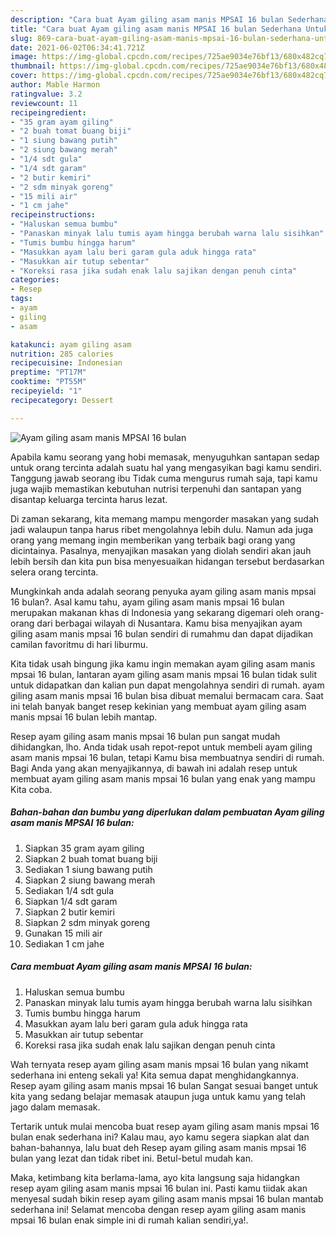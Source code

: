 ```yaml
---
description: "Cara buat Ayam giling asam manis MPSAI 16 bulan Sederhana Untuk Jualan"
title: "Cara buat Ayam giling asam manis MPSAI 16 bulan Sederhana Untuk Jualan"
slug: 869-cara-buat-ayam-giling-asam-manis-mpsai-16-bulan-sederhana-untuk-jualan
date: 2021-06-02T06:34:41.721Z
image: https://img-global.cpcdn.com/recipes/725ae9034e76bf13/680x482cq70/ayam-giling-asam-manis-mpsai-16-bulan-foto-resep-utama.jpg
thumbnail: https://img-global.cpcdn.com/recipes/725ae9034e76bf13/680x482cq70/ayam-giling-asam-manis-mpsai-16-bulan-foto-resep-utama.jpg
cover: https://img-global.cpcdn.com/recipes/725ae9034e76bf13/680x482cq70/ayam-giling-asam-manis-mpsai-16-bulan-foto-resep-utama.jpg
author: Mable Harmon
ratingvalue: 3.2
reviewcount: 11
recipeingredient:
- "35 gram ayam giling"
- "2 buah tomat buang biji"
- "1 siung bawang putih"
- "2 siung bawang merah"
- "1/4 sdt gula"
- "1/4 sdt garam"
- "2 butir kemiri"
- "2 sdm minyak goreng"
- "15 mili air"
- "1 cm jahe"
recipeinstructions:
- "Haluskan semua bumbu"
- "Panaskan minyak lalu tumis ayam hingga berubah warna lalu sisihkan"
- "Tumis bumbu hingga harum"
- "Masukkan ayam lalu beri garam gula aduk hingga rata"
- "Masukkan air tutup sebentar"
- "Koreksi rasa jika sudah enak lalu sajikan dengan penuh cinta"
categories:
- Resep
tags:
- ayam
- giling
- asam

katakunci: ayam giling asam 
nutrition: 285 calories
recipecuisine: Indonesian
preptime: "PT17M"
cooktime: "PT55M"
recipeyield: "1"
recipecategory: Dessert

---
```



![Ayam giling asam manis MPSAI 16 bulan](https://img-global.cpcdn.com/recipes/725ae9034e76bf13/680x482cq70/ayam-giling-asam-manis-mpsai-16-bulan-foto-resep-utama.jpg)

Apabila kamu seorang yang hobi memasak, menyuguhkan santapan sedap untuk orang tercinta adalah suatu hal yang mengasyikan bagi kamu sendiri. Tanggung jawab seorang ibu Tidak cuma mengurus rumah saja, tapi kamu juga wajib memastikan kebutuhan nutrisi terpenuhi dan santapan yang disantap keluarga tercinta harus lezat.

Di zaman  sekarang, kita memang mampu mengorder masakan yang sudah jadi walaupun tanpa harus ribet mengolahnya lebih dulu. Namun ada juga orang yang memang ingin memberikan yang terbaik bagi orang yang dicintainya. Pasalnya, menyajikan masakan yang diolah sendiri akan jauh lebih bersih dan kita pun bisa menyesuaikan hidangan tersebut berdasarkan selera orang tercinta. 



Mungkinkah anda adalah seorang penyuka ayam giling asam manis mpsai 16 bulan?. Asal kamu tahu, ayam giling asam manis mpsai 16 bulan merupakan makanan khas di Indonesia yang sekarang digemari oleh orang-orang dari berbagai wilayah di Nusantara. Kamu bisa menyajikan ayam giling asam manis mpsai 16 bulan sendiri di rumahmu dan dapat dijadikan camilan favoritmu di hari liburmu.

Kita tidak usah bingung jika kamu ingin memakan ayam giling asam manis mpsai 16 bulan, lantaran ayam giling asam manis mpsai 16 bulan tidak sulit untuk didapatkan dan kalian pun dapat mengolahnya sendiri di rumah. ayam giling asam manis mpsai 16 bulan bisa dibuat memalui bermacam cara. Saat ini telah banyak banget resep kekinian yang membuat ayam giling asam manis mpsai 16 bulan lebih mantap.

Resep ayam giling asam manis mpsai 16 bulan pun sangat mudah dihidangkan, lho. Anda tidak usah repot-repot untuk membeli ayam giling asam manis mpsai 16 bulan, tetapi Kamu bisa membuatnya sendiri di rumah. Bagi Anda yang akan menyajikannya, di bawah ini adalah resep untuk membuat ayam giling asam manis mpsai 16 bulan yang enak yang mampu Kita coba.

<!--inarticleads1-->

##### Bahan-bahan dan bumbu yang diperlukan dalam pembuatan Ayam giling asam manis MPSAI 16 bulan:

1. Siapkan 35 gram ayam giling
1. Siapkan 2 buah tomat buang biji
1. Sediakan 1 siung bawang putih
1. Siapkan 2 siung bawang merah
1. Sediakan 1/4 sdt gula
1. Siapkan 1/4 sdt garam
1. Siapkan 2 butir kemiri
1. Siapkan 2 sdm minyak goreng
1. Gunakan 15 mili air
1. Sediakan 1 cm jahe




<!--inarticleads2-->

##### Cara membuat Ayam giling asam manis MPSAI 16 bulan:

1. Haluskan semua bumbu
1. Panaskan minyak lalu tumis ayam hingga berubah warna lalu sisihkan
1. Tumis bumbu hingga harum
1. Masukkan ayam lalu beri garam gula aduk hingga rata
1. Masukkan air tutup sebentar
1. Koreksi rasa jika sudah enak lalu sajikan dengan penuh cinta




Wah ternyata resep ayam giling asam manis mpsai 16 bulan yang nikamt sederhana ini enteng sekali ya! Kita semua dapat menghidangkannya. Resep ayam giling asam manis mpsai 16 bulan Sangat sesuai banget untuk kita yang sedang belajar memasak ataupun juga untuk kamu yang telah jago dalam memasak.

Tertarik untuk mulai mencoba buat resep ayam giling asam manis mpsai 16 bulan enak sederhana ini? Kalau mau, ayo kamu segera siapkan alat dan bahan-bahannya, lalu buat deh Resep ayam giling asam manis mpsai 16 bulan yang lezat dan tidak ribet ini. Betul-betul mudah kan. 

Maka, ketimbang kita berlama-lama, ayo kita langsung saja hidangkan resep ayam giling asam manis mpsai 16 bulan ini. Pasti kamu tiidak akan menyesal sudah bikin resep ayam giling asam manis mpsai 16 bulan mantab sederhana ini! Selamat mencoba dengan resep ayam giling asam manis mpsai 16 bulan enak simple ini di rumah kalian sendiri,ya!.

